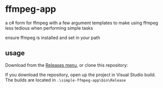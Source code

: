 # ffmpeg-app

a c# form for ffmpeg with a few argument templates to make using ffmpeg less tedious when performing simple tasks

ensure ffmpeg is installed and set in your path

## usage

Download from the [Releases menu](https://github.com/gfriesen98/ffmpeg-app/releases), or clone this repository:

If you download the repository, open up the project in Visual Studio build. The builds are located in `.\simple-ffmpeg-app\bin\Release`
